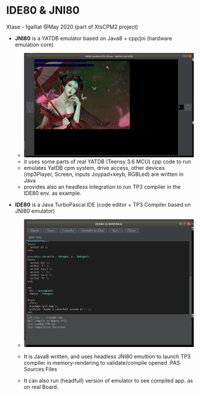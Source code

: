 # IDE80 & JNI80

Xtase - fgalliat @May 2020 (part of XtsCPM2 project)



- **JNI80** is a YATDB emulator based on Java8 + cpp/jni (hardware emulation core)

  - ![JNI80 screen](jni80.png)
  - it uses some parts of real YATDB (Teensy 3.6 MCU) cpp code to run
  - emulates YatDB cpm system, drive access, other devices (mp3Player, Screen, inputs Joypad+keyb, RGBLed) are written in Java
  - provides also an headless integration to run TP3 compiler in the IDE80 env. as example.

  

- **IDE80** is a Java TurboPascal IDE (code editor + TP3 Compiler based on JNI80 emulator)

  - ![IDE80 editor](./ide80.png)

  

  - It is Java8 written, and uses headless JNI80 emultion to launch TP3 compiler in memory-rendering to validate/compile opened .PAS Sources Files
  - It can also run (headfull) version of emulator to see compiled app. as on real Board.